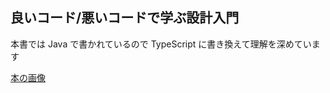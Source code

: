 ## 良いコード/悪いコードで学ぶ設計入門

本書では Java で書かれているので TypeScript に書き換えて理解を深めています

[本の画像](https://www.amazon.co.jp/%E8%89%AF%E3%81%84%E3%82%B3%E3%83%BC%E3%83%89%EF%BC%8F%E6%82%AA%E3%81%84%E3%82%B3%E3%83%BC%E3%83%89%E3%81%A7%E5%AD%A6%E3%81%B6%E8%A8%AD%E8%A8%88%E5%85%A5%E9%96%80%E2%80%95%E4%BF%9D%E5%AE%88%E3%81%97%E3%82%84%E3%81%99%E3%81%84-%E6%88%90%E9%95%B7%E3%81%97%E7%B6%9A%E3%81%91%E3%82%8B%E3%82%B3%E3%83%BC%E3%83%89%E3%81%AE%E6%9B%B8%E3%81%8D%E6%96%B9-%E4%BB%99%E5%A1%B2-%E5%A4%A7%E4%B9%9F-ebook/dp/B09Y1MWK9N)
